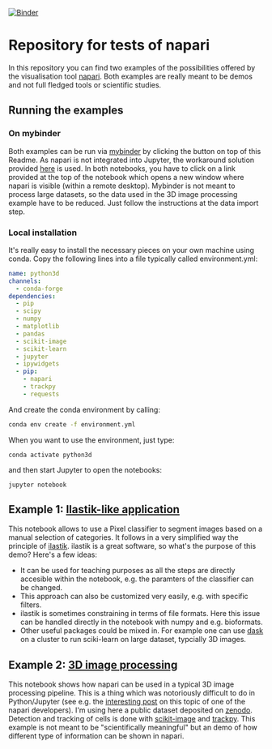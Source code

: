 [![Binder](https://mybinder.org/badge_logo.svg)](https://mybinder.org/v2/gh/guiwitz/napari_demo/master)

# Repository for tests of napari

In this repository you can find two examples of the possibilities offered by the visualisation tool [napari](https://github.com/napari/napari). Both examples are really meant to be demos and not full fledged tools or scientific studies.

## Running the examples

### On mybinder
Both examples can be run via [mybinder](https://mybinder.org/) by clicking the button on top of this Readme. As napari is not integrated into Jupyter, the workaround solution provided [here](https://github.com/manics/jupyter-omeroanalysis-desktop/tree/napari-binder) is used. In both notebooks, you have to click on a link provided at the top of the notebook which opens a new window where napari is visible (within a remote desktop). Mybinder is not meant to process large datasets, so the data used in the 3D image processing example have to be reduced. Just follow the instructions at the data import step.

### Local installation
It's really easy to install the necessary pieces on your own machine using conda. Copy the following lines into a file typically called environment.yml:

```yml
name: python3d
channels:
  - conda-forge
dependencies:
  - pip
  - scipy
  - numpy
  - matplotlib
  - pandas
  - scikit-image
  - scikit-learn
  - jupyter
  - ipywidgets
  - pip:
    - napari
    - trackpy
    - requests
```

And create the conda environment by calling:
```bash
conda env create -f environment.yml
```

When you want to use the environment, just type:
```
conda activate python3d
```

and then start Jupyter to open the notebooks:
```
jupyter notebook
```

## Example 1: [Ilastik-like application](napari_ilastik.ipynb)

This notebook allows to use a Pixel classifier to segment images based on a manual selection of categories. It follows in a very simplified way the principle of [ilastik](https://www.ilastik.org/). ilastik is a great software, so what's the purpose of this demo? Here's a few ideas:

- It can be used for teaching purposes as all the steps are directly accesible within the notebook, e.g. the paramters of the classifier can be changed. 
- This approach can also be customized very easily, e.g. with specific filters. 
- ilastik is sometimes constraining in terms of file formats. Here this issue can be handled directly in the notebook with numpy and e.g. bioformats.
- Other useful packages could be mixed in. For example one can use [dask](https://docs.dask.org/en/latest/) on a cluster to run sciki-learn on large dataset, typcially 3D images.

## Example 2: [3D image processing](napari_3d_image_processing.ipynb)

This notebook shows how napari can be used in a typical 3D image processing pipeline. This is a thing which was notoriously difficult to do in Python/Jupyter (see e.g. the [interesting post](https://ilovesymposia.com/2019/10/24/introducing-napari-a-fast-n-dimensional-image-viewer-in-python/) on this topic of one of the napari developers). I'm using here a public dataset deposited on [zenodo](https://zenodo.org/record/1211599#.Xbf9QpP0nOS). Detection and tracking of cells is done with [scikit-image](https://scikit-image.org/) and [trackpy](https://soft-matter.github.io/trackpy/v0.3.2/). This example is not meant to be "scientifically meaningful" but an demo of how different type of information can be shown in napari.
